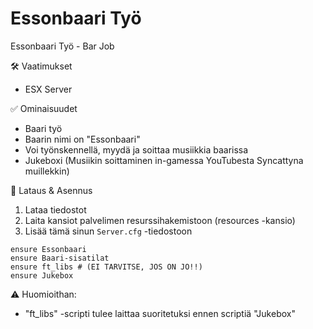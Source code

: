 # Essonbaari Työ
Essonbaari Työ - Bar Job

🛠 Vaatimukset
- ESX Server

✅ Ominaisuudet
- Baari työ
- Baarin nimi on "Essonbaari"
- Voi työnskennellä, myydä ja soittaa musiikkia baarissa
- Jukeboxi (Musiikin soittaminen in-gamessa YouTubesta Syncattyna muillekkin)

🔧 Lataus & Asennus
1. Lataa tiedostot
2. Laita kansiot palvelimen resurssihakemistoon (resources -kansio)
3. Lisää tämä sinun ```Server.cfg``` -tiedostoon
````
ensure Essonbaari
ensure Baari-sisatilat
ensure ft_libs # (EI TARVITSE, JOS ON JO!!)
ensure Jukebox
````

⚠️ Huomioithan:
- "ft_libs" -scripti tulee laittaa suoritetuksi ennen scriptiä "Jukebox"
